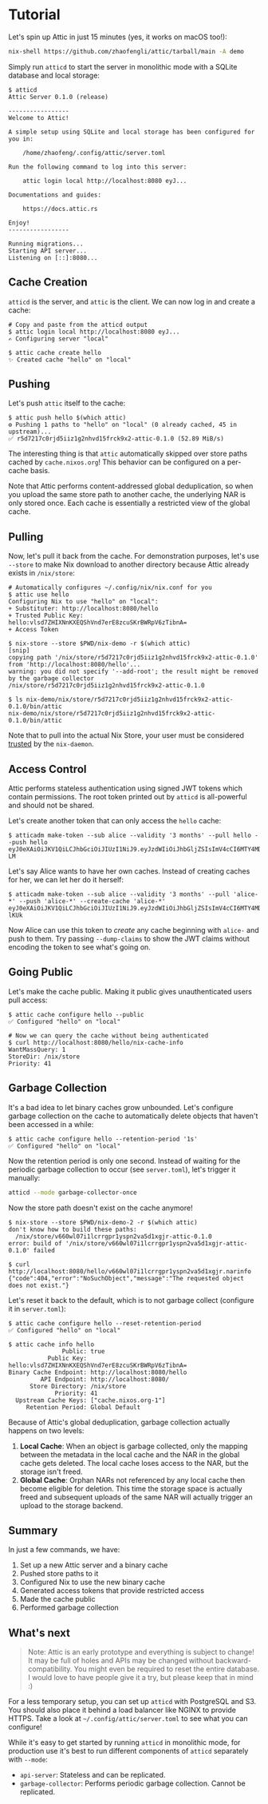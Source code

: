 # Tutorial

Let's spin up Attic in just 15 minutes (yes, it works on macOS too!):

```bash
nix-shell https://github.com/zhaofengli/attic/tarball/main -A demo
```

Simply run `atticd` to start the server in monolithic mode with a SQLite database and local storage:

```console
$ atticd
Attic Server 0.1.0 (release)

-----------------
Welcome to Attic!

A simple setup using SQLite and local storage has been configured for you in:

    /home/zhaofeng/.config/attic/server.toml

Run the following command to log into this server:

    attic login local http://localhost:8080 eyJ...

Documentations and guides:

    https://docs.attic.rs

Enjoy!
-----------------

Running migrations...
Starting API server...
Listening on [::]:8080...
```

## Cache Creation

`atticd` is the server, and `attic` is the client.
We can now log in and create a cache:

```console
# Copy and paste from the atticd output
$ attic login local http://localhost:8080 eyJ...
✍️ Configuring server "local"

$ attic cache create hello
✨ Created cache "hello" on "local"
```

## Pushing

Let's push `attic` itself to the cache:

```console
$ attic push hello $(which attic)
⚙️ Pushing 1 paths to "hello" on "local" (0 already cached, 45 in upstream)...
✅ r5d7217c0rjd5iiz1g2nhvd15frck9x2-attic-0.1.0 (52.89 MiB/s)
```

The interesting thing is that `attic` automatically skipped over store paths cached by `cache.nixos.org`!
This behavior can be configured on a per-cache basis.

Note that Attic performs content-addressed global deduplication, so when you upload the same store path to another cache, the underlying NAR is only stored once.
Each cache is essentially a restricted view of the global cache.

## Pulling

Now, let's pull it back from the cache.
For demonstration purposes, let's use `--store` to make Nix download to another directory because Attic already exists in `/nix/store`:

```console
# Automatically configures ~/.config/nix/nix.conf for you
$ attic use hello
Configuring Nix to use "hello" on "local":
+ Substituter: http://localhost:8080/hello
+ Trusted Public Key: hello:vlsd7ZHIXNnKXEQShVnd7erE8zcuSKrBWRpV6zTibnA=
+ Access Token

$ nix-store --store $PWD/nix-demo -r $(which attic)
[snip]
copying path '/nix/store/r5d7217c0rjd5iiz1g2nhvd15frck9x2-attic-0.1.0' from 'http://localhost:8080/hello'...
warning: you did not specify '--add-root'; the result might be removed by the garbage collector
/nix/store/r5d7217c0rjd5iiz1g2nhvd15frck9x2-attic-0.1.0

$ ls nix-demo/nix/store/r5d7217c0rjd5iiz1g2nhvd15frck9x2-attic-0.1.0/bin/attic
nix-demo/nix/store/r5d7217c0rjd5iiz1g2nhvd15frck9x2-attic-0.1.0/bin/attic
```

Note that to pull into the actual Nix Store, your user must be considered [trusted](https://nixos.org/manual/nix/stable/command-ref/conf-file.html#conf-trusted-users) by the `nix-daemon`.

## Access Control

Attic performs stateless authentication using signed JWT tokens which contain permissions.
The root token printed out by `atticd` is all-powerful and should not be shared.

Let's create another token that can only access the `hello` cache:

```console
$ atticadm make-token --sub alice --validity '3 months' --pull hello --push hello
eyJ0eXAiOiJKV1QiLCJhbGciOiJIUzI1NiJ9.eyJzdWIiOiJhbGljZSIsImV4cCI6MTY4MDI5MzMzOSwiaHR0cHM6Ly9qd3QuYXR0aWMucnMvdjEiOnsiY2FjaGVzIjp7ImhlbGxvIjp7InIiOjEsInciOjF9fX19.XJsaVfjrX5l7p9z76836KXP6Vixn41QJUfxjiK7D-LM
```

Let's say Alice wants to have her own caches.
Instead of creating caches for her, we can let her do it herself:

```console
$ atticadm make-token --sub alice --validity '3 months' --pull 'alice-*' --push 'alice-*' --create-cache 'alice-*'
eyJ0eXAiOiJKV1QiLCJhbGciOiJIUzI1NiJ9.eyJzdWIiOiJhbGljZSIsImV4cCI6MTY4MDI5MzQyNSwiaHR0cHM6Ly9qd3QuYXR0aWMucnMvdjEiOnsiY2FjaGVzIjp7ImFsaWNlLSoiOnsiciI6MSwidyI6MSwiY2MiOjF9fX19.MkSnK6yGDWYUVnYiJF3tQgdTlqstfWlbziFWUr-lKUk
```

Now Alice can use this token to _create_ any cache beginning with `alice-` and push to them.
Try passing `--dump-claims` to show the JWT claims without encoding the token to see what's going on.

## Going Public

Let's make the cache public. Making it public gives unauthenticated users pull access:

```console
$ attic cache configure hello --public
✅ Configured "hello" on "local"

# Now we can query the cache without being authenticated
$ curl http://localhost:8080/hello/nix-cache-info
WantMassQuery: 1
StoreDir: /nix/store
Priority: 41
```

## Garbage Collection

It's a bad idea to let binary caches grow unbounded.
Let's configure garbage collection on the cache to automatically delete objects that haven't been accessed in a while:

```
$ attic cache configure hello --retention-period '1s'
✅ Configured "hello" on "local"
```

Now the retention period is only one second.
Instead of waiting for the periodic garbage collection to occur (see `server.toml`), let's trigger it manually:

```bash
atticd --mode garbage-collector-once
```

Now the store path doesn't exist on the cache anymore!

```console
$ nix-store --store $PWD/nix-demo-2 -r $(which attic)
don't know how to build these paths:
  /nix/store/v660wl07i1lcrrgpr1yspn2va5d1xgjr-attic-0.1.0
error: build of '/nix/store/v660wl07i1lcrrgpr1yspn2va5d1xgjr-attic-0.1.0' failed

$ curl http://localhost:8080/hello/v660wl07i1lcrrgpr1yspn2va5d1xgjr.narinfo
{"code":404,"error":"NoSuchObject","message":"The requested object does not exist."}
```

Let's reset it back to the default, which is to not garbage collect (configure it in `server.toml`):

```console
$ attic cache configure hello --reset-retention-period
✅ Configured "hello" on "local"

$ attic cache info hello
               Public: true
           Public Key: hello:vlsd7ZHIXNnKXEQShVnd7erE8zcuSKrBWRpV6zTibnA=
Binary Cache Endpoint: http://localhost:8080/hello
         API Endpoint: http://localhost:8080/
      Store Directory: /nix/store
             Priority: 41
  Upstream Cache Keys: ["cache.nixos.org-1"]
     Retention Period: Global Default
```

Because of Attic's global deduplication, garbage collection actually happens on two levels:

1. **Local Cache**: When an object is garbage collected, only the mapping between the metadata in the local cache and the NAR in the global cache gets deleted. The local cache loses access to the NAR, but the storage isn't freed.
2. **Global Cache**: Orphan NARs not referenced by any local cache then become eligible for deletion. This time the storage space is actually freed and subsequent uploads of the same NAR will actually trigger an upload to the storage backend.

## Summary

In just a few commands, we have:

1. Set up a new Attic server and a binary cache
2. Pushed store paths to it
3. Configured Nix to use the new binary cache
4. Generated access tokens that provide restricted access
5. Made the cache public
6. Performed garbage collection

## What's next

> Note: Attic is an early prototype and everything is subject to change! It may be full of holes and APIs may be changed without backward-compatibility. You might even be required to reset the entire database. I would love to have people give it a try, but please keep that in mind ️:)

For a less temporary setup, you can set up `atticd` with PostgreSQL and S3.
You should also place it behind a load balancer like NGINX to provide HTTPS.
Take a look at `~/.config/attic/server.toml` to see what you can configure!

While it's easy to get started by running `atticd` in monolithic mode, for production use it's best to run different components of `atticd` separately with `--mode`:

- `api-server`: Stateless and can be replicated.
- `garbage-collector`: Performs periodic garbage collection. Cannot be replicated.
